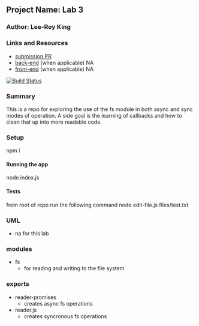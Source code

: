 
## Project Name: Lab 3

### Author: Lee-Roy King

### Links and Resources
* [submission PR](https://github.com/leeroywking-401-advanced-javascript/lab3/pull/3)
* [back-end](https://lap14.herokuapp.com/) (when applicable)  NA
* [front-end](http://xyz.com) (when applicable) NA

[![Build Status](https://www.travis-ci.com/leeroywking-401-advanced-javascript/lab3.svg?branch=master)](https://www.travis-ci.com/leeroywking-401-advanced-javascript/lab3)

### Summary
This is a repo for exploring the use of the fs module in both async and sync modes of operation. A side goal is the learning of callbacks and how to clean that up into more readable code.  

### Setup
npm i
#### Running the app

node index.js

  
#### Tests

from root of repo run the following command
node edit-file.js files/test.txt

### UML
* na for this lab

### modules
  * fs
    * for reading and writing to the file system 

### exports
  * reader-promises
    * creates async fs operations
  * reader.js
    * creates syncronous fs operations
